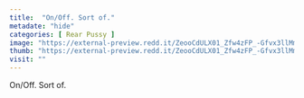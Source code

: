 ```yaml
---
title:  "On/Off. Sort of."
metadate: "hide"
categories: [ Rear Pussy ]
image: "https://external-preview.redd.it/ZeooCdULX01_Zfw4zFP_-Gfvx3llMmwnmaLCKhzHXac.jpg?auto=webp&s=7bac9483e81da1f59dfabde46d750186ce024391"
thumb: "https://external-preview.redd.it/ZeooCdULX01_Zfw4zFP_-Gfvx3llMmwnmaLCKhzHXac.jpg?width=1080&crop=smart&auto=webp&s=218293415051f9ea7584db3c163c6c6d352b9aad"
visit: ""
---
```

On/Off. Sort of.
